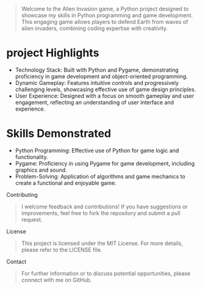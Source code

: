 > Welcome to the Alien Invasion game, a Python project designed to showcase my skills in Python programming and game development. This engaging game allows players to defend Earth from waves of alien invaders, combining 
  coding expertise with creativity.

# project Highlights
- Technology Stack: Built with Python and Pygame, demonstrating proficiency in game development and object-oriented programming.
- Dynamic Gameplay: Features intuitive controls and progressively challenging levels, showcasing effective use of game design principles.
- User Experience: Designed with a focus on smooth gameplay and user engagement, reflecting an understanding of user interface and experience.

# Skills Demonstrated
- Python Programming: Effective use of Python for game logic and functionality.
- Pygame: Proficiency in using Pygame for game development, including graphics and sound.
- Problem-Solving: Application of algorithms and game mechanics to create a functional and enjoyable game.
  
Contributing
> I welcome feedback and contributions! If you have suggestions or improvements, feel free to fork the repository and submit a pull request.

License
> This project is licensed under the MIT License. For more details, please refer to the LICENSE file.

Contact
> For further information or to discuss potential opportunities, please connect with me on GitHub.
